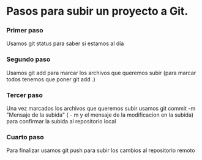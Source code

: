 # Pasos para subir un proyecto a Git.
### Primer paso
Usamos git status para saber si estamos al día
### Segundo paso
Usamos git add para marcar los archivos que queremos subir (para marcar todos tenemos que poner git add .)
### Tercer paso
Una vez marcados los archivos que queremos subir usamos git commit -m "Mensaje de la subida" ( - m y el mensaje de la modificacion en la subida) para confirmar la subida al repositorio local
### Cuarto paso
Para finalizar usamos git push para subir los cambios al repositorio remoto
